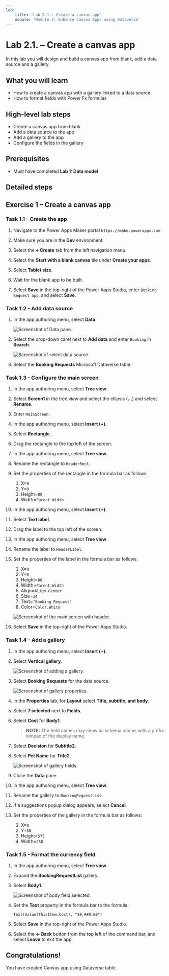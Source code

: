 ```yaml
---
lab:
    title: 'Lab 2.1.: Create a canvas app'
    module: 'Module 2: Enhance Canvas Apps using Dataverse'
---
```


# Lab 2.1. – Create a canvas app

In this lab you will design and build a canvas app from blank, add a data source and a gallery.

## What you will learn

- How to create a canvas app with a gallery linked to a data source
- How to format fields with Power Fx formulas

## High-level lab steps

- Create a canvas app from blank
- Add a data source to the app
- Add a gallery to the app
- Configure the fields in the gallery
  
## Prerequisites

- Must have completed **Lab 1: Data model**

## Detailed steps

## Exercise 1 – Create a canvas app

### Task 1.1 - Create the app

1. Navigate to the Power Apps Maker portal `https://make.powerapps.com`

1. Make sure you are in the **Dev** environment.

1. Select the **+ Create** tab from the left navigation menu.

1. Select the **Start with a blank canvas** tile under **Create your apps**.

1. Select **Tablet size**.

1. Wait for the blank app to be built.

1. Select **Save** in the top-right of the Power Apps Studio, enter `Booking Request app`, and select **Save**.

### Task 1.2 - Add data source

1. In the app authoring menu, select **Data**.

    ![Screenshot of Data pane.](../media/studio-data-pane.png)

1. Select the drop-down caret next to **Add data** and enter `Booking` in **Search**.

    ![Screenshot of select data source.](../media/studio-data-search.png)

1. Select the **Booking Requests** Microsoft Dataverse table.

### Task 1.3 - Configure the main screen

1. In the app authoring menu, select **Tree view**.

1. Select **Screen1** in the tree view and select the ellipsis (**...**) and select **Rename**.

1. Enter `MainScreen`.

1. In the app authoring menu, select **Insert (+)**.

1. Select **Rectangle**.

1. Drag the rectangle to the top left of the screen.

1. In the app authoring menu, select **Tree view**.

1. Rename the rectangle to `HeaderRect`.

1. Set the properties of the rectangle in the formula bar as follows:

   1. X=`0`
   1. Y=`0`
   1. Height=`80`
   1. Width=`Parent.Width`

1. In the app authoring menu, select **Insert (+)**.

1. Select **Text label**.

1. Drag the label to the top left of the screen.

1. In the app authoring menu, select **Tree view**.

1. Rename the label to `HeaderLabel`.

1. Set the properties of the label in the formula bar as follows:

   1. X=`0`
   1. Y=`0`
   1. Height=`80`
   1. Width=`Parent.Width`
   1. Align=`Align.Center`
   1. Size=`24`
   1. Text=`"Booking Request"`
   1. Color=`Color.White`

    ![Screenshot of the main screen with header.](../media/main-screen.png)

1. Select **Save** in the top-right of the Power Apps Studio.

### Task 1.4 - Add a gallery

1. In the app authoring menu, select **Insert (+)**.

1. Select **Vertical gallery**.

    ![Screenshot of adding a gallery.](../media/add-gallery.png)

1. Select **Booking Requests** for the data source.

    ![Screenshot of gallery properties.](../media/gallery-properties.png)

1. In the **Properties** tab, for **Layout** select **Title, subtitle, and body**.

1. Select **7 selected** next to **Fields**.

1. Select **Cost** for **Body1**.

   > **NOTE:** The field names may show as schema names with a prefix isntead of the display name.

1. Select **Decision** for **Subtitle2**.

1. Select **Pet Name** for **Title2**.

    ![Screenshot of gallery fields.](../media/select-fields.png)

1. Close the **Data** pane.

1. In the app authoring menu, select **Tree view**.

1. Rename the gallery to `BookingRequestList`.

1. If a suggestions popup dialog appears, select **Cancel**.

1. Set the properties of the gallery in the formula bar as follows:

   1. X=`0`
   1. Y=`80`
   1. Height=`575`
   1. Width=`250`

### Task 1.5 - Format the currency field

1. In the app authoring menu, select **Tree view**.

1. Expand the **BookingRequestList** gallery.

1. Select **Body1**.

    ![Screenshot of body field selected.](../media/body.png)

1. Set the **Text** property in the formula bar to the formula:

    ```powerappsfl
    Text(Value(ThisItem.Cost), "$#,##0.00")
    ```

1. Select **Save** in the top-right of the Power Apps Studio.

1. Select the **<- Back** button from the top left of the command bar, and select **Leave** to exit the app.

## Congratulations!

You have created Canvas app using Dataverse table.